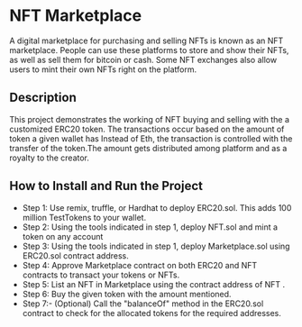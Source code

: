 # NFT Marketplace

A digital marketplace for purchasing and selling NFTs is known as an NFT marketplace. People can use these platforms to store and show their NFTs, as well as sell them for bitcoin or cash. Some NFT exchanges also allow users to mint their own NFTs right on the platform.
## Description
This project demonstrates the working of NFT buying and selling with the a customized ERC20 token. The transactions occur based on the amount of token a given wallet has 
Instead of Eth, the transaction is controlled with the transfer of the token.The amount gets distributed among platform and as a royalty to the creator.
## How to Install and Run the Project
* Step 1: Use remix, truffle, or Hardhat to deploy ERC20.sol. This adds 100 million TestTokens to your wallet.
* Step 2: Using the tools indicated in step 1, deploy NFT.sol  and mint a token on any account
* Step 3: Using the tools indicated in step 1, deploy Marketplace.sol using ERC20.sol contract address. 
* Step 4: Approve Marketplace contract on both ERC20 and NFT contracts to transact your tokens or NFTs.
* Step 5: List an NFT in Marketplace using the contract address of NFT .
* Step 6: Buy the given token with the amount mentioned.
* Step 7:- (Optional) Call the "balanceOf" method in the ERC20.sol contract to check for the allocated tokens for the required addresses.
